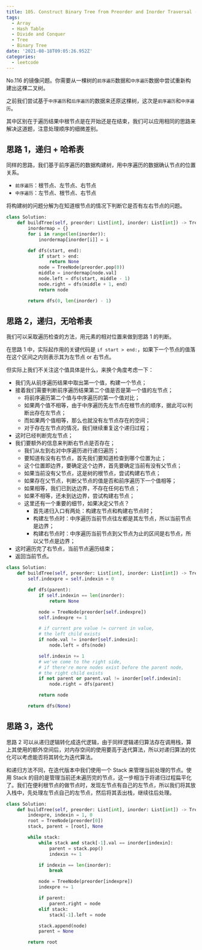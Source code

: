 ```yaml
---
title: 105. Construct Binary Tree from Preorder and Inorder Traversal (Medium)
tags:
  - Array
  - Hash Table
  - Divide and Conquer
  - Tree
  - Binary Tree
date: '2021-08-18T09:05:26.952Z'
categories:
  - leetcode
---
```


No.116 的镜像问题。你需要从一棵树的`前序遍历`数据和`中序遍历`数据中尝试重新构建出这棵二叉树。

之前我们尝试基于`中序遍历`和`后序遍历`的数据来还原这棵树，这次是`前序遍历`和`中序遍历`。

其中区别在于遍历结果中根节点是在开始还是在结束，我们可以应用相同的思路来解决这道题，注意处理顺序的细微差别。

<!-- more -->

## 思路 1，递归 + 哈希表

同样的思路，我们基于前序遍历的数据构建树，用中序遍历的数据确认节点的位置关系。

- `前序遍历`：根节点、左节点、右节点
- `中序遍历`：左节点、根节点、右节点

将构建树的问题分解为在知道根节点的情况下判断它是否有左右节点的问题。

```python
class Solution:
    def buildTree(self, preorder: List[int], inorder: List[int]) -> TreeNode:
        inordermap = {}
        for i in range(len(inorder)):
            inordermap[inorder[i]] = i

        def dfs(start, end):
            if start > end:
                return None
            node = TreeNode(preorder.pop(0))
            middle = inordermap[node.val]
            node.left = dfs(start, middle - 1)
            node.right = dfs(middle + 1, end)
            return node

        return dfs(0, len(inorder) - 1)
```

## 思路 2，递归，无哈希表

我们可以采取遍历检查的方法，用元素的相对位置来做到思路 1 的判断。

在思路 1 中，实际起作用的关键代码是 `if start > end:`，如果下一个节点的值落在这个区间之内则表示其为左节点 or 右节点。

但实际上我们不关注这个值具体是什么，来换个角度考虑一下：

- 我们先从前序遍历结果中取出第一个值，构建一个节点；
- 接着我们需要判断前序遍历结果第二个值是否是第一个值的左节点；
  - 将前序遍历第二个值与中序遍历的第一个值对比；
  - 如果两个值不相等，由于中序遍历先左节点在根节点的顺序，据此可以判断出存在左节点；
  - 而如果两个值相等，那么也就没有左节点存在的空间；
  - 对于存在左节点的情况，我们继续重复这个递归过程；
- 这时已经判断完左节点；
- 我们要额外的信息来判断右节点是否存在；
  - 我们从左到右对中序遍历进行递归遍历；
  - 要知道有没有右节点，首先我们要知道检查到哪个位置为止；
  - 这个位置即边界，要确定这个边界，首先要确定当前有没有父节点；
  - 如果当前没有父节点，这是树的根节点，尝试构建右节点；
  - 如果存在父节点，判断父节点的值是否和前序遍历下一个值相等；
  - 如果相等，我们已到达边界，不存在任何右节点；
  - 如果不相等，还未到达边界，尝试构建右节点；
  - 这里还有一个重要的细节，如果决定父节点？
    - 首先递归入口有两处：构建左节点和构建右节点时；
    - 构建左节点时：中序遍历当前节点往左都是其左节点，所以当前节点是边界；
    - 构建右节点时：中序遍历当前节点到父节点为止的区间是右节点，所以父节点是边界；
- 这时遍历完了右节点，当前节点遍历结束；
- 返回当前节点。

```python
class Solution:
    def buildTree(self, preorder: List[int], inorder: List[int]) -> TreeNode:
        self.indexpre = self.indexin = 0

        def dfs(parent):
            if self.indexin == len(inorder):
                return None

            node = TreeNode(preorder[self.indexpre])
            self.indexpre += 1

            # if current pre value != current in value,
            # the left child exists
            if node.val != inorder[self.indexin]:
                node.left = dfs(node)

            self.indexin += 1
            # we've come to the right side,
            # if there're more nodes exist before the parent node,
            # the right child exists
            if not parent or parent.val != inorder[self.indexin]:
                node.right = dfs(parent)

            return node

        return dfs(None)
```

## 思路 3，迭代

思路 2 可以从递归逻辑转化成迭代逻辑，由于同样逻辑递归算法存在调用栈，算上其使用的额外空间后，对内存空间的使用要高于迭代算法，所以对递归算法的优化可以考虑能否将其转化为迭代算法。

和递归方法不同，在迭代版本中我们使用一个 Stack 来管理当前处理的节点。使用 Stack 的目的是管理当前还未遍历完的节点，这一步相当于将递归过程扁平化了。我们在便利根节点的做节点时，发现左节点有自己的左节点，所以我们将其放入栈中，先处理左节点自己的左节点，然后将其丢出栈，继续往后处理。

```python
class Solution:
    def buildTree(self, preorder: List[int], inorder: List[int]) -> TreeNode:
        indexpre, indexin = 1, 0
        root = TreeNode(preorder[0])
        stack, parent = [root], None

        while stack:
            while stack and stack[-1].val == inorder[indexin]:
                parent = stack.pop()
                indexin += 1

            if indexin == len(inorder):
                break

            node = TreeNode(preorder[indexpre])
            indexpre += 1

            if parent:
                parent.right = node
            elif stack:
                stack[-1].left = node

            stack.append(node)
            parent = None

        return root
```
